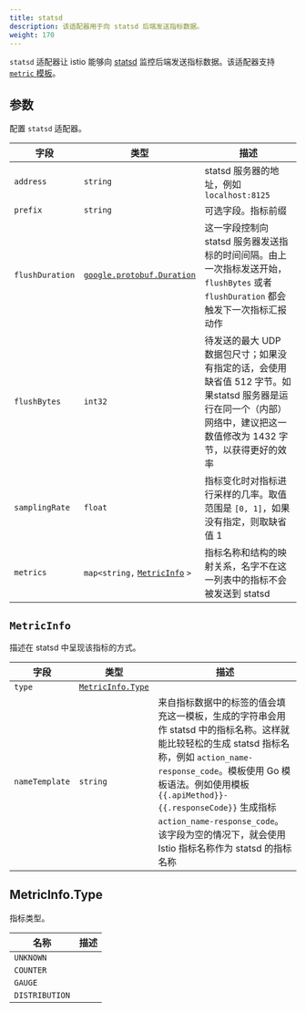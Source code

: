 ```yaml
---
title: statsd
description: 该适配器用于向 statsd 后端发送指标数据。
weight: 170
---
```


`statsd` 适配器让 istio 能够向 [statsd](https://github.com/etsy/statsd) 监控后端发送指标数据。该适配器支持 [`metric` 模板](/zh/docs/reference/config/policy-and-telemetry/templates/metric/)。

## 参数

配置 `statsd` 适配器。

|字段|类型|描述|
|---|---|---|
|`address`|`string`|statsd 服务器的地址，例如 `localhost:8125`|
|`prefix`|`string`|可选字段。指标前缀|
|`flushDuration`|[`google.protobuf.Duration`](https://developers.google.com/protocol-buffers/docs/reference/google.protobuf)|这一字段控制向 statsd 服务器发送指标的时间间隔。由上一次指标发送开始，`flushBytes` 或者 `flushDuration` 都会触发下一次指标汇报动作|
|`flushBytes`|`int32`|待发送的最大 UDP 数据包尺寸；如果没有指定的话，会使用缺省值 512 字节。如果statsd 服务器是运行在同一个（内部）网络中，建议把这一数值修改为 1432 字节，以获得更好的效率|
|`samplingRate`|`float`|指标变化时对指标进行采样的几率。取值范围是 `[0, 1]`，如果没有指定，则取缺省值 1|
|`metrics`|`map<string,` [`MetricInfo`](#metricinfo) `>`|指标名称和结构的映射关系，名字不在这一列表中的指标不会被发送到 statsd|

## `MetricInfo`

描述在 statsd 中呈现该指标的方式。

|字段|类型|描述|
|---|---|---|
|`type`|[`MetricInfo.Type`](#metricinfo-type)||
|`nameTemplate`|`string`|来自指标数据中的标签的值会填充这一模板，生成的字符串会用作 statsd 中的指标名称。这样就能比较轻松的生成 statsd 指标名称，例如 `action_name-response_code`。模板使用 Go 模板语法。例如使用模板 `{{.apiMethod}}-{{.responseCode}}` 生成指标 `action_name-response_code`。该字段为空的情况下，就会使用 Istio 指标名称作为 statsd 的指标名称|

## MetricInfo.Type

指标类型。

|名称|描述|
|---|---|
|`UNKNOWN`||
|`COUNTER`||
|`GAUGE`||
|`DISTRIBUTION`||
